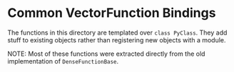 # Common VectorFunction Bindings

The functions in this directory are templated over `class PyClass`.
They add stuff to existing objects rather than registering new objects with a module.

NOTE: Most of these functions were extracted directly from the old implementation of `DenseFunctionBase`.
